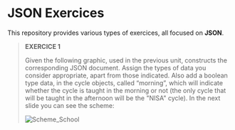 # JSON Exercices
This repository provides various types of exercices, all focused on **JSON**.

> **EXERCICE 1**
>
> Given the following graphic, used in the previous unit,
constructs the corresponding JSON document.
Assign the types of data you consider appropriate,
apart from those indicated.
Also add a boolean type data, in the cycle objects,
called “morning”, which will indicate whether the cycle
is taught in the morning or not (the only cycle that will
be taught in the afternoon will be the "NISA" cycle).
In the next slide you can see the scheme:
> 
> ![Scheme_School](C:/Users/corne/Desktop/Scheme.png)
